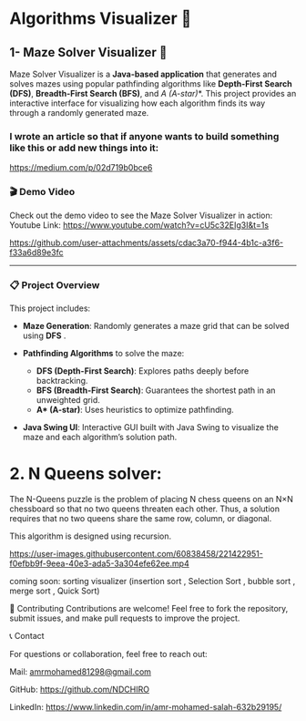 # Algorithms Visualizer 📐

## 1- Maze Solver Visualizer 🧩

Maze Solver Visualizer is a **Java-based application** that generates and solves mazes using popular pathfinding algorithms like **Depth-First Search (DFS)**, **Breadth-First Search (BFS)**, and **A* (A-star)**. This project provides an interactive interface for visualizing how each algorithm finds its way through a randomly generated maze.

### I wrote an article so that if anyone wants to build something like this or add new things into it:
https://medium.com/p/02d719b0bce6

### 🎬 Demo Video
Check out the demo video to see the Maze Solver Visualizer in action:  
Youtube Link: https://www.youtube.com/watch?v=cU5c32EIg3I&t=1s



https://github.com/user-attachments/assets/cdac3a70-f944-4b1c-a3f6-f33a6d89e3fc



---

### 📋 Project Overview

This project includes:

- **Maze Generation**: Randomly generates a maze grid that can be solved using **DFS** .
  
- **Pathfinding Algorithms** to solve the maze:
  - **DFS (Depth-First Search)**: Explores paths deeply before backtracking.
  - **BFS (Breadth-First Search)**: Guarantees the shortest path in an unweighted grid.
  - **A\* (A-star)**: Uses heuristics to optimize pathfinding.
    
- **Java Swing UI**: Interactive GUI built with Java Swing to visualize the maze and each algorithm’s solution path.



# 2. N Queens solver:

The N-Queens puzzle is the problem of placing N chess queens on an N×N chessboard so that no two queens threaten each other. Thus, a solution requires that no two queens share the same row, column, or diagonal.

This algorithm is designed using recursion.

https://user-images.githubusercontent.com/60838458/221422951-f0efbb9f-9eea-40e3-ada5-3a304efe62ee.mp4


coming soon:
sorting visualizer (insertion sort , Selection Sort , bubble sort , merge sort , Quick Sort)


🤝 Contributing
Contributions are welcome! Feel free to fork the repository, submit issues, and make pull requests to improve the project.

📞 Contact

For questions or collaboration, feel free to reach out:

Mail: amrmohamed81298@gmail.com

GitHub: https://github.com/NDCHIRO

LinkedIn: https://www.linkedin.com/in/amr-mohamed-salah-632b29195/

